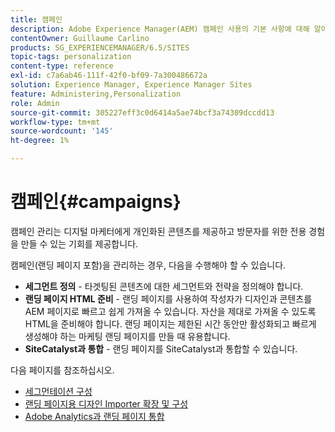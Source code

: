 ```yaml
---
title: 캠페인
description: Adobe Experience Manager(AEM) 캠페인 사용의 기본 사항에 대해 알아봅니다.
contentOwner: Guillaume Carlino
products: SG_EXPERIENCEMANAGER/6.5/SITES
topic-tags: personalization
content-type: reference
exl-id: c7a6ab46-111f-42f0-bf09-7a300486672a
solution: Experience Manager, Experience Manager Sites
feature: Administering,Personalization
role: Admin
source-git-commit: 305227eff3c0d6414a5ae74bcf3a74309dccdd13
workflow-type: tm+mt
source-wordcount: '145'
ht-degree: 1%

---
```


# 캠페인{#campaigns}

캠페인 관리는 디지털 마케터에게 개인화된 콘텐츠를 제공하고 방문자를 위한 전용 경험을 만들 수 있는 기회를 제공합니다.

캠페인(랜딩 페이지 포함)을 관리하는 경우, 다음을 수행해야 할 수 있습니다.

* **세그먼트 정의** - 타겟팅된 콘텐츠에 대한 세그먼트와 전략을 정의해야 합니다.
* **랜딩 페이지 HTML 준비** - 랜딩 페이지를 사용하여 작성자가 디자인과 콘텐츠를 AEM 페이지로 빠르고 쉽게 가져올 수 있습니다. 자산을 제대로 가져올 수 있도록 HTML을 준비해야 합니다. 랜딩 페이지는 제한된 시간 동안만 활성화되고 빠르게 생성해야 하는 마케팅 랜딩 페이지를 만들 때 유용합니다.
* **SiteCatalyst과 통합** - 랜딩 페이지를 SiteCatalyst과 통합할 수 있습니다.

다음 페이지를 참조하십시오.

* [세그먼테이션 구성](/help/sites-administering/campaign-segmentation.md)
* [랜딩 페이지용 디자인 Importer 확장 및 구성](/help/sites-administering/extending-the-design-importer-for-landingpages.md)
* [Adobe Analytics과 랜딩 페이지 통합](/help/sites-administering/integrating-landing-pages-with-adobe-analytics.md)
